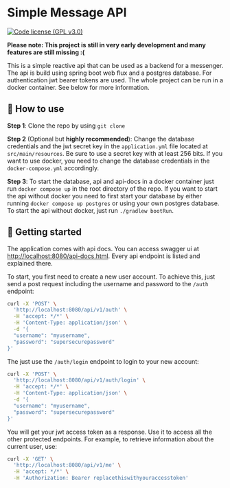 # Simple Message API
[![Code license (GPL v3.0)](https://img.shields.io/badge/code%20license-GPL%20v3.0-green.svg?style=flat-square)](https://github.com/TheRealKabo/MPP/blob/master/LICENSE)

**Please note: This project is still in very early development and many features are still missing :(**

This is a simple reactive api that can be used as a backend for a messenger. The api is build using spring boot web flux
and a postgres database. For authentication jwt bearer tokens are used. The whole project can be run in a docker container. See below for more information.

## 🔨 How to use 

**Step 1**: Clone the repo by using `git clone`

**Step 2** (Optional but **highly recommended**): Change the database credentials and the jwt secret key in the 
`application.yml` file located at `src/main/resources`. Be sure to use a secret key with at least 256 bits.
If you want to use docker, you need to change the database credentials in the `docker-compose.yml` accordingly.

**Step 3**: To start the database, api and api-docs in a docker container just run `docker compose up` in the root directory of the repo.
If you want to start the api without docker you need to first start your database by either running `docker compose up postgres` or using your own postgres database.
To start the api without docker, just run `./gradlew bootRun`.

## 🔧 Getting started
The application comes with api docs. You can access swagger ui at [http://localhost:8080/api-docs.html](http://localhost:8080/api-docs.html).
Every api endpoint is listed and explained there.

To start, you first need to create a new user account. To achieve this, just send a post request including the username and password to the `/auth` endpoint:
```bash
curl -X 'POST' \
  'http://localhost:8080/api/v1/auth' \
  -H 'accept: */*' \
  -H 'Content-Type: application/json' \
  -d '{
  "username": "myusername",
  "password": "supersecurepassword"
}'
```

The just use the `/auth/login` endpoint to login to your new account:
```bash
curl -X 'POST' \
  'http://localhost:8080/api/v1/auth/login' \
  -H 'accept: */*' \
  -H 'Content-Type: application/json' \
  -d '{
  "username": "myusername",
  "password": "supersecurepassword"
}'
```
You will get your jwt access token as a response. Use it to access all the other protected endpoints.
For example, to retrieve information about the current user, use:
```bash
curl -X 'GET' \
  'http://localhost:8080/api/v1/me' \
  -H 'accept: */*' \
  -H 'Authorization: Bearer replacethiswithyouraccesstoken'
```
